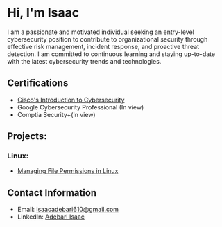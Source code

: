# Hi, I'm Isaac

I am a passionate and motivated individual seeking an entry-level cybersecurity position to contribute to organizational security through effective risk management, incident response, and proactive threat detection. I am committed to continuous learning and staying up-to-date with the latest cybersecurity trends and technologies.

## Certifications

- [Cisco's Introduction to Cybersecurity](https://www.credly.com/badges/20980193-d114-40b7-b2a0-be9ae60c8140/linked_in?t=rwji93)
- Google Cybersecurity Professional (In view)
- Comptia Security+(In view)

## Projects:
### Linux:
  - [Managing File Permissions in Linux](https://github.com/mikeal-12/File-Permissions-in-Linux)

<!--
### Project Name 2

- Description: Briefly describe the project and your role.
- Technologies Used: List the technologies or tools you used.
- Link: Provide a link to the project repository or any relevant documentation. -->

## Contact Information

- Email: isaacadebari610@gmail.com
- LinkedIn: [Adebari Isaac](https://www.linkedin.com/in/adebari-isaac-590a18186)
